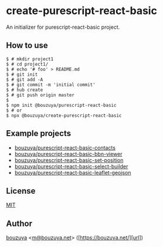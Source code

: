 # create-purescript-react-basic

An initializer for purescript-react-basic project.

## How to use

```
$ # mkdir project1
$ # cd project1/
$ # echo '# foo' > README.md
$ # git init
$ # git add -A
$ # git commit -m 'initial commit'
$ # hub create
$ # git push origin master
$
$ npm init @bouzuya/purescript-react-basic
$ # or
$ npx @bouzuya/create-purescript-react-basic
```

## Example projects

- [bouzuya/purescript-react-basic-contacts][]
- [bouzuya/purescript-react-basic-bbn-viewer][]
- [bouzuya/purescript-react-basic-set-position][]
- [bouzuya/purescript-react-basic-select-builder][]
- [bouzuya/purescript-react-basic-leaflet-geojson][]

[bouzuya/purescript-react-basic-contacts]: https://github.com/bouzuya/purescript-react-basic-contacts
[bouzuya/purescript-react-basic-bbn-viewer]: https://github.com/bouzuya/purescript-react-basic-bbn-viewer
[bouzuya/purescript-react-basic-set-position]: https://github.com/bouzuya/purescript-react-basic-set-position
[bouzuya/purescript-react-basic-select-builder]: https://github.com/bouzuya/purescript-react-basic-select-builder
[bouzuya/purescript-react-basic-leaflet-geojson]: https://github.com/bouzuya/purescript-react-basic-leaflet-geojson

## License

[MIT](LICENSE)

## Author

[bouzuya][user] &lt;[m@bouzuya.net][email]&gt; ([https://bouzuya.net/][url])

[user]: https://github.com/bouzuya
[email]: mailto:m@bouzuya.net
[url]: https://bouzuya.net/
